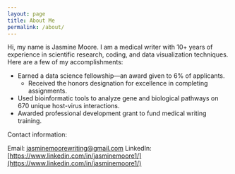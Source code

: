 ```yaml
---
layout: page
title: About Me
permalink: /about/
---
```


Hi, my name is Jasmine Moore. I am a medical writer with 10+ years of experience in scientific research, coding, and data visualization techniques. Here are a few of my accomplishments:
- Earned a data science fellowship—an award given to 6% of applicants.
  - Received the honors designation for excellence in completing assignments.
- Used bioinformatic tools to analyze gene and biological pathways on 670 unique host-virus interactions.
- Awarded professional development grant to fund medical writing training.

Contact information:

Email: [jasminemoorewriting@gmail.com](mailto:jasminemoorewriting@gmail.com)
LinkedIn: [https://www.linkedin.com/in/jasminemoore1/](https://www.linkedin.com/in/jasminemoore1/)
